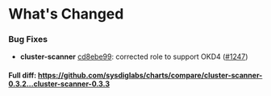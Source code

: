 # What's Changed

### Bug Fixes
- **cluster-scanner** [cd8ebe99](https://github.com/sysdiglabs/charts/commit/cd8ebe99dd5313465b5a6cc1cf096cefea71df07): corrected role to support OKD4 ([#1247](https://github.com/sysdiglabs/charts/issues/1247))
#### Full diff: https://github.com/sysdiglabs/charts/compare/cluster-scanner-0.3.2...cluster-scanner-0.3.3
